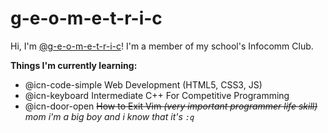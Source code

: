 # g-e-o-m-e-t-r-i-c
Hi, I'm [@g-e-o-m-e-t-r-i-c](https://github.com/g-e-o-m-e-t-r-i-c/g-e-o-m-e-t-r-i-c)! I'm a member of my school's Infocomm Club.

__Things I'm currently learning:__
- @icn-code-simple Web Development (HTML5, CSS3, JS)
- @icn-keyboard Intermediate C++ For Competitive Programming
- @icn-door-open ~~How to Exit Vim *(very important programmer life skill)*~~ _mom i'm a big boy and i know that it's `:q`_
